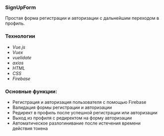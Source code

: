 ### SignUpForm
Простая форма регистрации и авторизации с дальнейшим переходом в профиль.

### Технологии
* *Vue.js*
* *Vuex*
* *vuelidate*
* *axios*
* *HTML*
* *CSS*
* *Firebase*

### Основные функции:
* Регистрация и авторизация пользователя с помощью Firebase
* Валидация формы регистрации и авторизации
* Редирект в профиль после успешной регистрации или авторизации
* Выход из профиля с редиректом на форму авторизации
* Автоматическое разлогинивание после истечения времени действия токена

